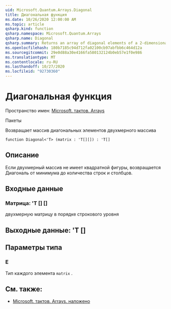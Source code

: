 ```yaml
---
uid: Microsoft.Quantum.Arrays.Diagonal
title: Диагональная функция
ms.date: 10/26/2020 12:00:00 AM
ms.topic: article
qsharp.kind: function
qsharp.namespace: Microsoft.Quantum.Arrays
qsharp.name: Diagonal
qsharp.summary: Returns an array of diagonal elements of a 2-dimensional array
ms.openlocfilehash: 180b7185c94d712fa02100cb97abfbb6c464d12a
ms.sourcegitcommit: 29e0d88a30e4166fa580132124b0eb57e1f0e986
ms.translationtype: MT
ms.contentlocale: ru-RU
ms.lasthandoff: 10/27/2020
ms.locfileid: "92730360"
---
```

# <a name="diagonal-function"></a>Диагональная функция

Пространство имен: [Microsoft. тактов. Arrays](xref:Microsoft.Quantum.Arrays)

Пакеты [](https://nuget.org/packages/)


Возвращает массив диагональных элементов двухмерного массива

```qsharp
function Diagonal<'T> (matrix : 'T[][]) : 'T[]
```


## <a name="description"></a>Описание

Если двухмерный массив не имеет квадратной фигуры, возвращается Диагональ от минимума до количества строк и столбцов.

## <a name="input"></a>Входные данные

### <a name="matrix--t"></a>Матрица: 'T [] []

двухмерную матрицу в порядке строкового уровня



## <a name="output--t"></a>Выходные данные: 'T []



## <a name="type-parameters"></a>Параметры типа

### <a name="t"></a>Е

Тип каждого элемента `matrix` .

## <a name="see-also"></a>См. также:

- [Microsoft. тактов. Arrays. наложено](xref:Microsoft.Quantum.Arrays.Transposed)